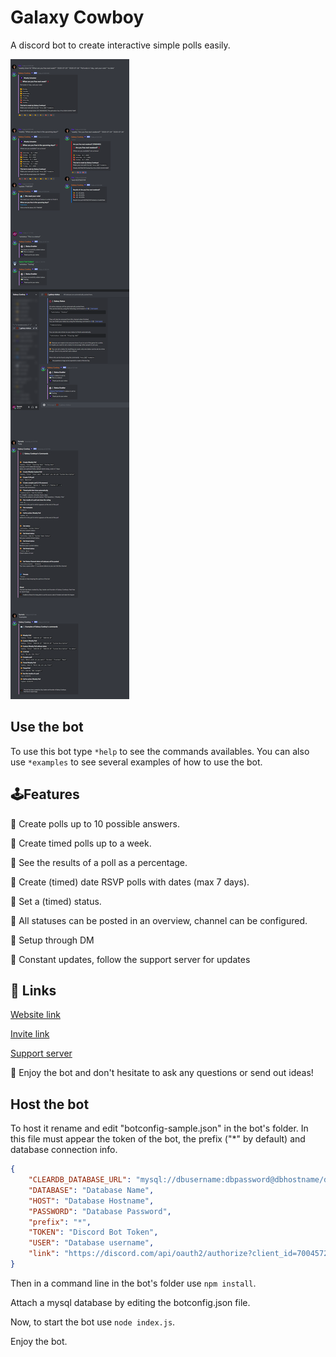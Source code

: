 # Galaxy Cowboy

A discord bot to create interactive simple polls easily.

![Image of a poll](./assets/readme-image.png)


## Use the bot

To use this bot type `*help` to see the commands availables.
You can also use `*examples` to see several examples of how to use the bot.


## 🕹️Features

🌟 Create polls up to 10 possible answers.

🌟 Create timed polls up to a week.

🌟 See the results of a poll as a percentage.

🌟 Create (timed) date RSVP polls with dates (max 7 days).

🌟 Set a (timed) status.

🌟 All statuses can be posted in an overview, channel can be configured.

🌟 Setup through DM

🌟 Constant updates, follow the support server for updates


## 🔗 Links

[Website link](https://kenjibailly.github.com/galaxy-cowboy-discord-bot/)

[Invite link](https://discord.com/api/oauth2/authorize?client_id=723576740697473084&permissions=1812986945&scope=bot)

[Support server](https://discord.gg/nhBtPCG)


🙏 Enjoy the bot and don't hesitate to ask any questions or send out ideas!

## Host the bot

To host it rename and edit "botconfig-sample.json" in the bot's folder. In this file must appear the token of the bot, the prefix ("*" by default) and database connection info.

```json
{
    "CLEARDB_DATABASE_URL": "mysql://dbusername:dbpassword@dbhostname/dbname?reconnect=true",
    "DATABASE": "Database Name",
    "HOST": "Database Hostname",
    "PASSWORD": "Database Password",
    "prefix": "*",
    "TOKEN": "Discord Bot Token",
    "USER": "Database username",
    "link": "https://discord.com/api/oauth2/authorize?client_id=700457249654571139&permissions=1678113856&scope=bot",
}
```

Then in a command line in the bot's folder use `npm install`.

Attach a mysql database by editing the botconfig.json file.

Now, to start the bot use `node index.js`.

Enjoy the bot.